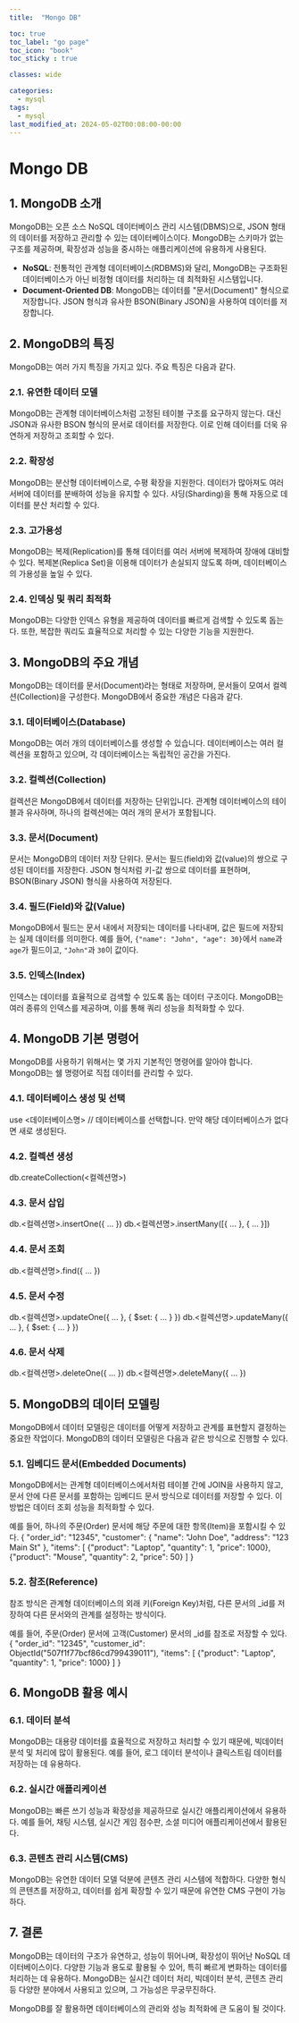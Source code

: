 ```yaml
---
title:  "Mongo DB"

toc: true
toc_label: "go page"
toc_icon: "book"
toc_sticky : true

classes: wide

categories: 
  - mysql
tags:
  - mysql
last_modified_at: 2024-05-02T00:08:00-00:00
---
```

# Mongo DB

## 1. MongoDB 소개

MongoDB는 오픈 소스 NoSQL 데이터베이스 관리 시스템(DBMS)으로, JSON 형태의 데이터를 저장하고 관리할 수 있는 데이터베이스이다. 
MongoDB는 스키마가 없는 구조를 제공하며, 확장성과 성능을 중시하는 애플리케이션에 유용하게 사용된다.

- **NoSQL**: 전통적인 관계형 데이터베이스(RDBMS)와 달리, MongoDB는 구조화된 데이터베이스가 아닌 비정형 데이터를 처리하는 데 최적화된 시스템입니다.
- **Document-Oriented DB**: MongoDB는 데이터를 "문서(Document)" 형식으로 저장합니다. JSON 형식과 유사한 BSON(Binary JSON)을 사용하여 데이터를 저장합니다.

## 2. MongoDB의 특징

MongoDB는 여러 가지 특징을 가지고 있다. 주요 특징은 다음과 같다.

### 2.1. 유연한 데이터 모델

MongoDB는 관계형 데이터베이스처럼 고정된 테이블 구조를 요구하지 않는다. 
대신 JSON과 유사한 BSON 형식의 문서로 데이터를 저장한다. 
이로 인해 데이터를 더욱 유연하게 저장하고 조회할 수 있다.

### 2.2. 확장성

MongoDB는 분산형 데이터베이스로, 수평 확장을 지원한다. 
데이터가 많아져도 여러 서버에 데이터를 분배하여 성능을 유지할 수 있다. 
샤딩(Sharding)을 통해 자동으로 데이터를 분산 처리할 수 있다.

### 2.3. 고가용성

MongoDB는 복제(Replication)를 통해 데이터를 여러 서버에 복제하여 장애에 대비할 수 있다. 
복제본(Replica Set)을 이용해 데이터가 손실되지 않도록 하며, 데이터베이스의 가용성을 높일 수 있다.

### 2.4. 인덱싱 및 쿼리 최적화

MongoDB는 다양한 인덱스 유형을 제공하여 데이터를 빠르게 검색할 수 있도록 돕는다. 또한, 복잡한 쿼리도 효율적으로 처리할 수 있는 다양한 기능을 지원한다.

## 3. MongoDB의 주요 개념

MongoDB는 데이터를 문서(Document)라는 형태로 저장하며, 문서들이 모여서 컬렉션(Collection)을 구성한다. MongoDB에서 중요한 개념은 다음과 같다.

### 3.1. 데이터베이스(Database)

MongoDB는 여러 개의 데이터베이스를 생성할 수 있습니다. 데이터베이스는 여러 컬렉션을 포함하고 있으며, 각 데이터베이스는 독립적인 공간을 가진다.

### 3.2. 컬렉션(Collection)

컬렉션은 MongoDB에서 데이터를 저장하는 단위입니다. 관계형 데이터베이스의 테이블과 유사하며, 하나의 컬렉션에는 여러 개의 문서가 포함됩니다.

### 3.3. 문서(Document)

문서는 MongoDB의 데이터 저장 단위다. 문서는 필드(field)와 값(value)의 쌍으로 구성된 데이터를 저장한다. 
JSON 형식처럼 키-값 쌍으로 데이터를 표현하며, BSON(Binary JSON) 형식을 사용하여 저장된다.

### 3.4. 필드(Field)와 값(Value)

MongoDB에서 필드는 문서 내에서 저장되는 데이터를 나타내며, 값은 필드에 저장되는 실제 데이터를 의미한다. 
예를 들어, `{"name": "John", "age": 30}`에서 `name`과 `age`가 필드이고, `"John"`과 `30`이 값이다.

### 3.5. 인덱스(Index)

인덱스는 데이터를 효율적으로 검색할 수 있도록 돕는 데이터 구조이다. 
MongoDB는 여러 종류의 인덱스를 제공하며, 이를 통해 쿼리 성능을 최적화할 수 있다.

## 4. MongoDB 기본 명령어

MongoDB를 사용하기 위해서는 몇 가지 기본적인 명령어를 알아야 합니다. MongoDB는 쉘 명령어로 직접 데이터를 관리할 수 있다.

### 4.1. 데이터베이스 생성 및 선택
use <데이터베이스명>
// 데이터베이스를 선택합니다. 만약 해당 데이터베이스가 없다면 새로 생성된다.

### 4.2. 컬렉션 생성
db.createCollection(<컬렉션명>)
### 4.3. 문서 삽입
db.<컬렉션명>.insertOne({ ... })
db.<컬렉션명>.insertMany([{ ... }, { ... }])
### 4.4. 문서 조회
db.<컬렉션명>.find({ ... })
### 4.5. 문서 수정
db.<컬렉션명>.updateOne({ ... }, { $set: { ... } })
db.<컬렉션명>.updateMany({ ... }, { $set: { ... } })
### 4.6. 문서 삭제
db.<컬렉션명>.deleteOne({ ... })
db.<컬렉션명>.deleteMany({ ... })
## 5. MongoDB의 데이터 모델링
MongoDB에서 데이터 모델링은 데이터를 어떻게 저장하고 관계를 표현할지 결정하는 중요한 작업이다. MongoDB의 데이터 모델링은 다음과 같은 방식으로 진행할 수 있다.

### 5.1. 임베디드 문서(Embedded Documents)
MongoDB에서는 관계형 데이터베이스에서처럼 테이블 간에 JOIN을 사용하지 않고, 문서 안에 다른 문서를 포함하는 임베디드 문서 방식으로 데이터를 저장할 수 있다. 
이 방법은 데이터 조회 성능을 최적화할 수 있다.

예를 들어, 하나의 주문(Order) 문서에 해당 주문에 대한 항목(Item)을 포함시킬 수 있다.
{
  "order_id": "12345",
  "customer": {
    "name": "John Doe",
    "address": "123 Main St"
  },
  "items": [
    {"product": "Laptop", "quantity": 1, "price": 1000},
    {"product": "Mouse", "quantity": 2, "price": 50}
  ]
}

### 5.2. 참조(Reference)
참조 방식은 관계형 데이터베이스의 외래 키(Foreign Key)처럼, 다른 문서의 _id를 저장하여 다른 문서와의 관계를 설정하는 방식이다.

예를 들어, 주문(Order) 문서에 고객(Customer) 문서의 _id를 참조로 저장할 수 있다.
{
  "order_id": "12345",
  "customer_id": ObjectId("507f1f77bcf86cd799439011"),
  "items": [
    {"product": "Laptop", "quantity": 1, "price": 1000}
  ]
}

## 6. MongoDB 활용 예시
### 6.1. 데이터 분석
MongoDB는 대용량 데이터를 효율적으로 저장하고 처리할 수 있기 때문에, 빅데이터 분석 및 처리에 많이 활용된다. 
예를 들어, 로그 데이터 분석이나 클릭스트림 데이터를 저장하는 데 유용하다.

### 6.2. 실시간 애플리케이션
MongoDB는 빠른 쓰기 성능과 확장성을 제공하므로 실시간 애플리케이션에서 유용하다. 
예를 들어, 채팅 시스템, 실시간 게임 점수판, 소셜 미디어 애플리케이션에서 활용된다.

### 6.3. 콘텐츠 관리 시스템(CMS)
MongoDB는 유연한 데이터 모델 덕분에 콘텐츠 관리 시스템에 적합하다. 
다양한 형식의 콘텐츠를 저장하고, 데이터를 쉽게 확장할 수 있기 때문에 유연한 CMS 구현이 가능하다.

## 7. 결론
MongoDB는 데이터의 구조가 유연하고, 성능이 뛰어나며, 확장성이 뛰어난 NoSQL 데이터베이스이다. 
다양한 기능과 용도로 활용될 수 있어, 특히 빠르게 변화하는 데이터를 처리하는 데 유용하다. 
MongoDB는 실시간 데이터 처리, 빅데이터 분석, 콘텐츠 관리 등 다양한 분야에서 사용되고 있으며, 그 가능성은 무궁무진하다.

MongoDB를 잘 활용하면 데이터베이스의 관리와 성능 최적화에 큰 도움이 될 것이다.